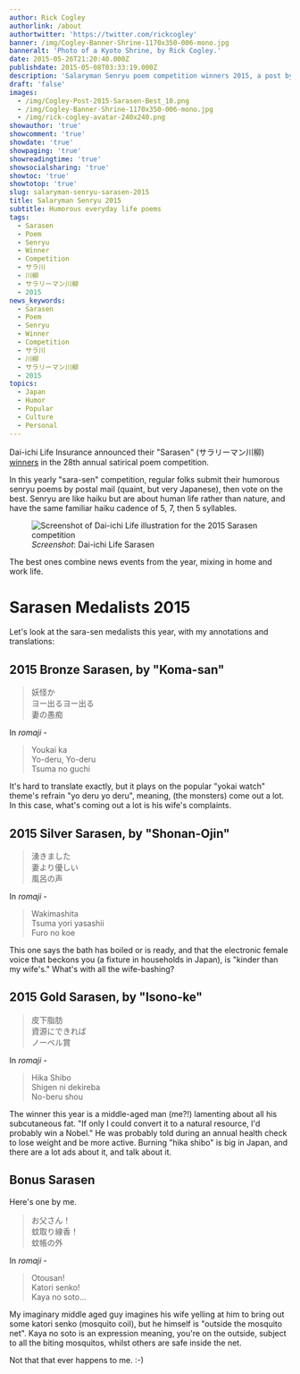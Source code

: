 ```yaml
---
author: Rick Cogley
authorlink: /about
authortwitter: 'https://twitter.com/rickcogley'
banner: /img/Cogley-Banner-Shrine-1170x350-006-mono.jpg
banneralt: 'Photo of a Kyoto Shrine, by Rick Cogley.'
date: 2015-05-26T21:20:40.000Z
publishdate: 2015-05-08T03:33:19.000Z
description: 'Salaryman Senryu poem competition winners 2015, a post by Rick Cogley.'
draft: 'false'
images:
  - /img/Cogley-Post-2015-Sarasen-Best_10.png
  - /img/Cogley-Banner-Shrine-1170x350-006-mono.jpg
  - /img/rick-cogley-avatar-240x240.png
showauthor: 'true'
showcomment: 'true'
showdate: 'true'
showpaging: 'true'
showreadingtime: 'true'
showsocialsharing: 'true'
showtoc: 'true'
showtotop: 'true'
slug: salaryman-senryu-sarasen-2015
title: Salaryman Senryu 2015
subtitle: Humorous everyday life poems
tags:
  - Sarasen
  - Poem
  - Senryu
  - Winner
  - Competition
  - サラ川
  - 川柳
  - サラリーマン川柳
  - 2015
news_keywords:
  - Sarasen
  - Poem
  - Senryu
  - Winner
  - Competition
  - サラ川
  - 川柳
  - サラリーマン川柳
  - 2015
topics:
  - Japan
  - Humor
  - Popular
  - Culture
  - Personal
---
```


Dai-ichi Life Insurance announced their "Sarasen" (サラリーマン川柳) [winners](http://event.dai-ichi-life.co.jp/company/senryu/28th/best_10.html) in the 28th annual satirical poem competition. <!--more-->

In this yearly "sara-sen" competition, regular folks submit their humorous senryu poems by postal mail (quaint, but very Japanese), then vote on the best. Senryu are like haiku but are about human life rather than nature, and have the same familiar haiku cadence of 5, 7, then 5 syllables.
<figure class="photo-inline-right">
  <img class="photo400 pure-img" src="/img/Cogley-Post-2015-Sarasen-Best_10.png" alt="Screenshot of Dai-ichi Life illustration for the 2015 Sarasen competition">
  <figcaption><em>Screenshot</em>: Dai-ichi Life Sarasen</figcaption>
</figure>

The best ones combine news events from the year, mixing in home and work life.

# Sarasen Medalists 2015
Let's look at the sara-sen medalists this year, with my annotations and translations:

## 2015 Bronze Sarasen, by "Koma-san"
> 妖怪か  <br> ヨー出るヨー出る <br>  妻の愚痴

In _romaji_ -

> Youkai ka <br>Yo-deru, Yo-deru <br>Tsuma no guchi

It's hard to translate exactly, but it plays on the popular "yokai watch" theme's refrain "yo deru yo deru", meaning, (the monsters) come out a lot. In this case, what's coming out a lot is his wife's complaints.

## 2015 Silver Sarasen, by "Shonan-Ojin"
> 湧きました <br>妻より優しい <br>風呂の声

In _romaji_ -

> Wakimashita <br>Tsuma yori yasashii <br>Furo no koe

This one says the bath has boiled or is ready, and that the electronic female voice that beckons you (a fixture in households in Japan), is "kinder than my wife's." What's with all the wife-bashing?

## 2015 Gold Sarasen, by "Isono-ke"
> 皮下脂肪 <br>資源にできれば <br>ノーベル賞

In _romaji_ -

> Hika Shibo <br>Shigen ni dekireba <br>No-beru shou

The winner this year is a middle-aged man (me?!) lamenting about all his subcutaneous fat. "If only I could convert it to a natural resource, I'd probably win a Nobel." He was probably told during an annual health check to lose weight and be more active. Burning "hika shibo" is big in Japan, and there are a lot ads about it, and talk about it.

## Bonus Sarasen
Here's one by me.

> お父さん！ <br>蚊取り線香！ <br>蚊帳の外

In _romaji_ -

> Otousan! <br>Katori senko! <br>Kaya no soto...

My imaginary middle aged guy imagines his wife yelling at him to bring out some katori senko (mosquito coil), but he himself is "outside the mosquito net". Kaya no soto is an expression meaning, you're on the outside, subject to all the biting mosquitos, whilst others are safe inside the net.

Not that that ever happens to me. :-)
